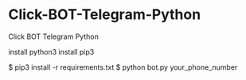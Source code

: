 # Click-BOT-Telegram-Python
Click BOT Telegram Python

install python3
install pip3

$ pip3 install -r requirements.txt
$ python bot.py your_phone_number
